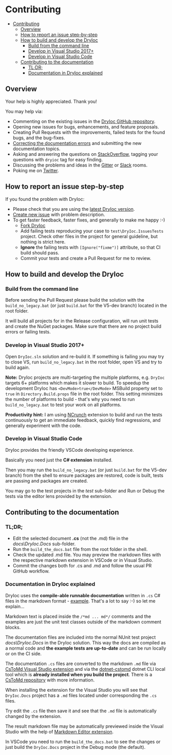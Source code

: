 # Contributing


- [Contributing](#contributing)
  - [Overview](#overview)
  - [How to report an issue step-by-step](#how-to-report-an-issue-step-by-step)
  - [How to build and develop the DryIoc](#how-to-build-and-develop-the-dryioc)
    - [Build from the command line](#build-from-the-command-line)
    - [Develop in Visual Studio 2017+](#develop-in-visual-studio-2017)
    - [Develop in Visual Studio Code](#develop-in-visual-studio-code)
  - [Contributing to the documentation](#contributing-to-the-documentation)
    - [TL;DR;](#tldr)
    - [Documentation in DryIoc explained](#documentation-in-dryioc-explained)


## Overview

Your help is highly appreciated. Thank you!

You may help via:

- Commenting on the existing issues in the [DryIoc GitHub repository](https://github.com/dadhi/DryIoc).
- Opening new issues for bugs, enhancements, and feature proposals.
- Creating Pull Requests with the improvements, failed tests for the found bugs, and the bug-fixes.
- [Correcting the documentation errors](#contributing-to-the-documentation) and submitting the new documentation topics.
- Asking and answering the questions on [StackOverflow](http://stackoverflow.com/questions/tagged/dryioc), tagging your questions with `dryioc` tag for easy finding.
- Discussing the problems and ideas in the [Gitter](https://gitter.im/dadhi/DryIoc) or [Slack](https://dryioc.slack.com) rooms.
- Poking me on [Twitter](http://twitter.com/intent/user?screen_name=DryIoc).


## How to report an issue step-by-step

If you found the problem with DryIoc:

 - Please check that you are using the [latest DryIoc version](https://github.com/dadhi/DryIoc/blob/master/docs/DryIoc.Docs/Home.md#latest-version).
 - [Create new issue](https://github.com/dadhi/DryIoc/issues/new) with problem description.
 - To get faster feedback, faster fixes, and generally to make me happy :-) 
     - [Fork DryIoc](https://github.com/dadhi/DryIoc/fork)
     - Add failing tests reproducing your case to `test\DryIoc.IssuesTests` project. Check other files in the project for general guideline, but nothing is strict here.
     - **Ignore** the failing tests with `[Ignore("fixme")]` attribute, so that CI build should pass.
     - Commit your tests and create a Pull Request for me to review.


## How to build and develop the DryIoc

### Build from the command line 

Before sending the Pull Request please build the solution with the `build_no_legacy.bat` (or just `build.bat` for the V5-dev branch) located in the root folder.

It will build all projects for in the Release configuration, will run unit tests and create the NuGet packages.
Make sure that there are no project build errors or failing tests.

### Develop in Visual Studio 2017+

Open `DryIoc.sln` solution and re-build it. If something is failing you may try to close VS, run `build_no_legacy.bat` in the root folder, open VS and try to build again.

__Note:__ DryIoc projects are multi-targeting the multiple platforms, e.g. `DryIoc` targets 6+ platforms which makes it slower to build. 
To speedup the development DryIoc has `<DevMode>true</DevMode>` MSBuild property set to `true` in `Directory.Build.props` file in the root folder. 
This setting minimizes the number of platforms to build - that's why you need to run `build_no_legacy.bat` to test your work on all platforms.

__Productivity hint:__ I am using [NCrunch](http://www.ncrunch.net/) extension to build and run the tests continuously to get an immediate feedback, quickly find regressions, and generally experiment with the code.

### Develop in Visual Studio Code

DryIoc provides the friendly VSCode developing experience. 

Basically you need just the **C# extension** installed. 

Then you may run the `build_no_legacy.bat` (or just `build.bat` for the V5-dev branch) from the shell to ensure packages are restored, code is built, tests are passing and packages are created.

You may go to the test projects in the _test_ sub-folder and Run or Debug the tests via the editor lens provided by the extension.

## Contributing to the documentation

### TL;DR;

- Edit the selected document **.cs** (not the .md) file in the _docs\DryIoc.Docs_ sub-folder.
- Run the `build_the_docs.bat` file from the root folder in the shell.
- Check the updated .md file. You may preview the markdown files with the respective markdown extension in VSCode or in Visual Studio.
- Commit the changes both for .cs and .md and follow the usual PR GitHub workflow.

### Documentation in DryIoc explained

DryIoc uses the **compile-able runnable documentation** written in `.cs` C# files in the markdown format - [example](https://github.com/dadhi/DryIoc/blob/master/docs/DryIoc.Docs/CreatingAndDisposingContainer.cs).
That's a lot to say :-) so let me explain...

Markdown text is placed inside the `/*md ... md*/` comments and 
the examples are just the unit test classes outside of the markdown comment blocks.

The documentation files are included into the normal NUnit test project _docs\DryIoc.Docs_ in the DryIoc solution. 
This way the docs are compiled as a normal code and __the example tests are up-to-date__ and can be run locally or on the CI side.

The documentation `.cs` files are converted to the markdown `.md` file via [CsToMd Visual Studio extension](https://marketplace.visualstudio.com/items?itemName=dadhi.cstomd123) 
and via the [dotnet-cstomd](https://www.nuget.org/packages/dotnet-cstomd) dotnet CLI local tool which is **already installed when you build the project**.
There is a [CsToMd repository](https://github.com/dadhi/CsToMd) with more information.

When installing the extension for the Visual Studio you will see that `DryIoc.Docs` project has a `.md` files located under corresponding the `.cs` files.

Try edit the `.cs` file then save it and see that the `.md` file is automatically changed by the extension.

The result markdown file may be automatically previewed inside the Visual Studio with the help of 
[Markdown Editor extension](https://marketplace.visualstudio.com/items?itemName=MadsKristensen.MarkdownEditor).

In VSCode you need to run the `build_the_docs.bat` to see the changes or just build the `DryIoc.Docs` project in the Debug mode (the default).
